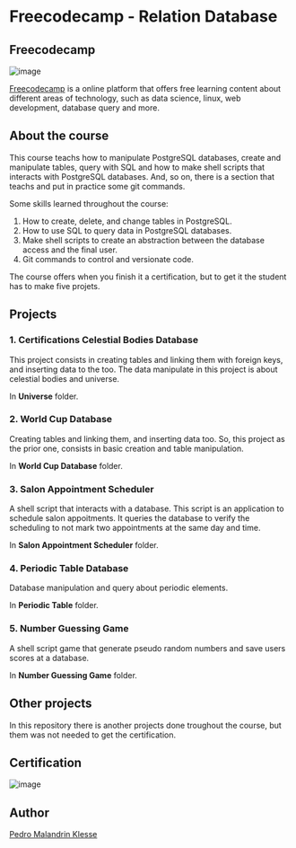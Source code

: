 # Freecodecamp - Relation Database

## Freecodecamp

![image](https://github.com/Klesse/freecodecamp-data-analysis/assets/62315031/5067a90d-8e77-4b33-9ef5-108acaaf18dc)

[Freecodecamp](https://www.freecodecamp.org) is a online platform that offers free learning content about different areas of technology, such as data science, linux, web development, database query and more.


## About the course

This course teachs how to manipulate PostgreSQL databases, create and manipulate tables, query with SQL and how to make 
shell scripts that interacts with PostgreSQL databases. And, so on, there is a section that teachs and put in practice some git commands.

Some skills learned throughout the course:

1. How to create, delete, and change tables in PostgreSQL.
2. How to use SQL to query data in PostgreSQL databases.
3. Make shell scripts to create an abstraction between the database access and the final user.
4. Git commands to control and versionate code.

The course offers when you finish it a certification, but to get it the student has to make five projets.

## Projects

### 1. Certifications Celestial Bodies Database

This project consists in creating tables and linking them with foreign keys, and inserting data to the too. The data manipulate in this project 
is about celestial bodies and universe.

In **Universe** folder.

### 2. World Cup Database

Creating tables and linking them, and inserting data too. So, this project as the prior one, consists in basic creation and table manipulation.

In **World Cup Database** folder.

### 3. Salon Appointment Scheduler

A shell script that interacts with a database. This script is an application to schedule salon appoitments. It queries the database to verify 
the scheduling to not mark two appointments at the same day and time.

In **Salon Appointment Scheduler** folder.

### 4. Periodic Table Database

Database manipulation and query about periodic elements.

In **Periodic Table** folder.

### 5. Number Guessing Game

A shell script game that generate pseudo random numbers and save users scores at a database.

In **Number Guessing Game** folder.

## Other projects

In this repository there is another projects done troughout the course, but them was not needed to get the certification.

## Certification

![image](https://github.com/Klesse/freecodecamp-dbcourse/assets/62315031/5a82dc97-a032-457e-9b8c-d1b8993a2e8b)


## Author

[Pedro Malandrin Klesse](https://www.github.com/Klesse)
